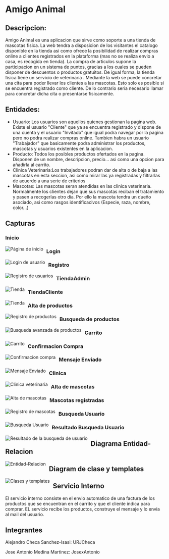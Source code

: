 # Amigo Animal
## Descripcion:

Amigo Animal es una aplicacion que sirve como soporte a una tienda de mascotas fisica. La web tendra a disposicion de los visitantes el catalogo disponible en la tienda asi como ofrece la posibilidad de realizar compras online a clientes registrados en la plataforma (mas no se realiza envio a casa, es recogida en tienda). La compra de articulos supone la participacion en un sistema de puntos, gracias a  los cuales se pueden disponer de descuentos o productos gratuitos. De igual forma, la tienda fisica tiene un servicio de veterinaria . Mediante la web se puede concretar una cita para poder llevar los clientes a las mascotas. Esto solo es posible si se encuentra registrado como cliente. De lo contrario seria necesario llamar para concretar dicha cita o presentarse fisicamente.

## Entidades:

* Usuario: Los usuarios son aquellos quienes gestionan la pagina web. Existe el usuario "Cliente" que ya se encuentra registrado y dispone de una cuenta y el usuario "Invitado" que igual podra navegar por la pagina pero no podra realizar compras online. Tambien habra un usuario "Trabajador" que basicamente podra administrar los productos, mascotas y usuarios existentes en la aplicacion.
* Producto: Todos los posibles productos ofertados en la pagina. Disponen de un nombre, descripcion, precio... asi como una opcion para añadirla al carrito. 
* Clinica Veterinaria:Los trabajadores podran dar de alta o de baja a las mascotas en esta seccion, asi como mirar las ya registradas y filtrarlas de acuerdo a una serie de criterios
* Mascotas: Las mascotas seran atendidas en las clinica veterinaria. Normalmente los clientes dejan que sus mascotas reciban el tratamiento y pasen a recogerlas otro dia. Por ello la mascota tendra un dueño asociado, asi como rasgos identificacivos (Especie, raza, nombre, color...)


## Capturas
### Inicio
<img src="https://github.com/URJCheca/amigoanimal/blob/master/Amigo%20animal/Inicio.JPG"
     alt="Página de inicio"
     style="float: left; margin-right: 10px;" />
### Login
<img src="https://github.com/URJCheca/amigoanimal/blob/master/Amigo%20animal/Login.JPG"
     alt="Login de usuario"
     style="float: left; margin-right: 10px;" />
### Registro
<img src="https://github.com/URJCheca/amigoanimal/blob/master/Amigo%20animal/Registro.JPG"
     alt="Registro de usuarios"
     style="float: left; margin-right: 10px;" />
### TiendaAdmin
<img src="https://github.com/URJCheca/amigoanimal/blob/master/Amigo%20animal/TiendaAdmin.JPG"
     alt="Tienda"
     style="float: left; margin-right: 10px;" />
### TiendaCliente
<img src="https://github.com/URJCheca/amigoanimal/blob/master/Amigo%20animal/TiendaCliente.JPG"
     alt="Tienda"
     style="float: left; margin-right: 10px;" />
### Alta de productos
<img src="https://github.com/URJCheca/amigoanimal/blob/master/Amigo%20animal/Registrar_producto.JPG"
     alt="Registro de productos"
     style="float: left; margin-right: 10px;" />
### Busqueda de productos
<img src="https://github.com/URJCheca/amigoanimal/blob/master/Amigo%20animal/Busqueda_avanzada.JPG"
     alt="Busqueda avanzada de productos"
     style="float: left; margin-right: 10px;" />
### Carrito
<img src="https://github.com/URJCheca/amigoanimal/blob/master/Amigo%20animal/Carrito.JPG"
     alt="Carrito"
     style="float: left; margin-right: 10px;" />
### Confirmacion Compra
<img src="https://github.com/URJCheca/amigoanimal/blob/master/Amigo%20animal/confirmacionCompra.JPG"
     alt="Confirmacion compra"
     style="float: left; margin-right: 10px;" />   
### Mensaje Enviado
<img src="https://github.com/URJCheca/amigoanimal/blob/master/Amigo%20animal/MensajeEnviado.JPG"
     alt="Mensaje Enviado"
     style="float: left; margin-right: 10px;" />   
### Clinica
<img src="https://github.com/URJCheca/amigoanimal/blob/master/Amigo%20animal/Clinica_nueva.JPG"
     alt="Clinica veterinaria"
     style="float: left; margin-right: 10px;" />
### Alta de mascotas
<img src="https://github.com/URJCheca/amigoanimal/blob/master/Amigo%20animal/Alta%20Mascota.JPG"
     alt="Alta de mascotas"
     style="float: left; margin-right: 10px;" />
### Mascotas registradas
<img src="https://github.com/URJCheca/amigoanimal/blob/master/Amigo%20animal/Registro_mascotas.JPG"
     alt="Registro de mascotas"
     style="float: left; margin-right: 10px;" />
### Busqueda Usuario
<img src="https://github.com/URJCheca/amigoanimal/blob/master/Amigo%20animal/busqueda_usuario.JPG"
     alt="Busqueda Usuario"
     style="float: left; margin-right: 10px;" />
### Resultado Busqueda Usuario
<img src="https://github.com/URJCheca/amigoanimal/blob/master/Amigo%20animal/resultado_busqueda_usuario.JPG"
     alt="Resultado de la busqueda de usuario"
     style="float: left; margin-right: 10px;" />


     
## Diagrama Entidad-Relacion
<img src="https://github.com/URJCheca/amigoanimal/blob/master/Amigo%20animal/Entidad_relacion_.jpg"
     alt="Entidad-Relacion"
     style="float: left; margin-right: 10px;" />
     
## Diagram de clase y templates
<img src="https://github.com/URJCheca/amigoanimal/blob/master/Amigo%20animal/Diagramaclases_template.jpg"
     alt="Clases y templates"
     style="float: left; margin-right: 10px;" />
## Servicio Interno
 El servicio interno consiste en el envio automatico de una factura de los productos que se encuentran en el carrito y que el cliente indica para comprar. EL servicio recibe los productos, construye el mensaje y lo envia al mail del usuario.
## Integrantes

Alejandro Checa Sanchez-Isasi: URJCheca

Jose Antonio Medina Martinez: JosexAntonio
